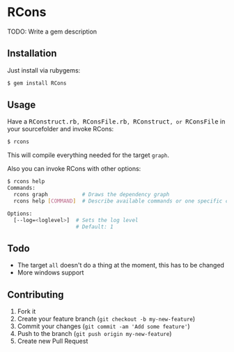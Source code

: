 # RCons

TODO: Write a gem description

## Installation

Just install via rubygems:

```bash
$ gem install RCons
```

## Usage

Have a <tt>RConstruct.rb`, `RConsFile.rb`, `RConstruct`, or `RConsFile</tt> in your
sourcefolder and invoke RCons:

```bash
$ rcons
```

This will compile everything needed for the target `graph`.

Also you can invoke RCons with other options:

```bash
$ rcons help
Commands:
  rcons graph           # Draws the dependency graph
  rcons help [COMMAND]  # Describe available commands or one specific command

Options:
  [--log=<loglevel>]  # Sets the log level
                      # Default: 1
```


## Todo

* The target `all` doesn't do a thing at the moment, this has to be changed
* More windows support

## Contributing

1. Fork it
2. Create your feature branch (`git checkout -b my-new-feature`)
3. Commit your changes (`git commit -am 'Add some feature'`)
4. Push to the branch (`git push origin my-new-feature`)
5. Create new Pull Request
